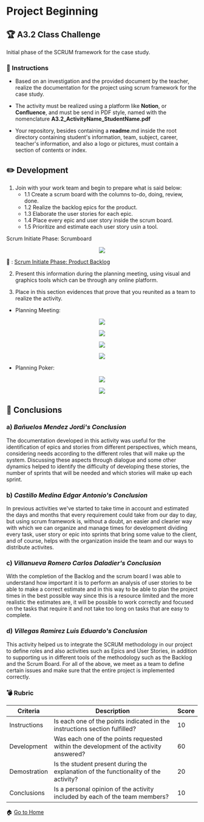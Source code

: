 # Project Beginning

## :trophy: A3.2 Class Challenge
Initial phase of the SCRUM framework for the case study.

### :blue_book: Instructions

* Based on an investigation and the provided document by the teacher, realize the documentation for the project using scrum framework for the case study.

* The activity must be realized using a platform like **Notion**, or **Confluence**, and must be send in PDF style, named with the nomenclature **A3.2_ActivityName_StudentName.pdf**

* Your repository, besides containing a **readme**.md inside the root directory containing student's information, team, subject, career, teacher's information, and also a logo or pictures, must contain a section of contents or index.

## :pencil2: Development

1. Join with your work team and begin to prepare what is said below:
    - 1.1 Create a scrum board with the columns to-do, doing, review, done.
    - 1.2 Realize the backlog epics for the product.
    - 1.3 Elaborate the user stories for each epic.
    - 1.4 Place every epic and user story inside the scrum board.
    - 1.5 Prioritize and estimate each user story usin a tool.

Scrum Initiate Phase: Scrumboard

<p align="center">
    <img src="https://raw.githubusercontent.com/edgarcastillo17/avscastillo/main/img/A3.2_Planning_Meeting/ScrumBoard.PNG">
</p>

:link: : [Scrum Initiate Phase: Product Backlog](https://github.com/edgarcastillo17/avscastillo/blob/main/pdf/A3.2_InitialPhase_Artifacts.pdf "Scrum Initiate Phase: Product Backlog")

2. Present this information during the planning meeting, using visual and graphics tools which can be through any online platform.

3. Place in this section evidences that prove that you reunited as a team to realize the activity.

- Planning Meeting:

<p align="center">
    <img src="https://raw.githubusercontent.com/edgarcastillo17/avscastillo/main/img/A3.2_Planning_Meeting/FirstEvidence.PNG">
</p>

<p align="center">
    <img src="https://raw.githubusercontent.com/edgarcastillo17/avscastillo/main/img/A3.2_Planning_Meeting/SecondEvidence.PNG">
</p>

<p align="center">
    <img src="https://raw.githubusercontent.com/edgarcastillo17/avscastillo/main/img/A3.2_Planning_Meeting/ThirdEvidence.PNG">
</p>

<p align="center">
    <img src="https://raw.githubusercontent.com/edgarcastillo17/avscastillo/main/img/A3.2_Planning_Meeting/SixthEvidence.PNG">
</p>

- Planning Poker:

<p align="center">
    <img src="https://raw.githubusercontent.com/edgarcastillo17/avscastillo/main/img/A3.2_Planning_Meeting/FourthEvidence.PNG">
</p>

<p align="center">
    <img src="https://raw.githubusercontent.com/edgarcastillo17/avscastillo/main/img/A3.2_Planning_Meeting/FifthEvidence.PNG">
</p>

## :paperclip: Conclusions

### a) *Bañuelos Mendez Jordi's Conclusion*

The documentation developed in this activity was useful for the identification of epics and stories from different perspectives, which means, considering needs according to the different roles that will make up the system. Discussing these aspects through dialogue and some other dynamics helped to identify the difficulty of developing these stories, the number of sprints that will be needed and which stories will make up each sprint.

### b) *Castillo Medina Edgar Antonio's Conclusion*

In previous activities we've started to take time in account and estimated the days and months that every requirement could take from our day to day, but using scrum framework is, without a doubt, an easier and clearier way with which we can organize and manage times for development dividing every task, user story or epic into sprints that bring some value to the client, and of course, helps with the organization inside the team and our ways to distribute activites.

### c) *Villanueva Romero Carlos Daladier's Conclusion*

With the completion of the Backlog and the scrum board I was able to understand how important it is to perform an analysis of user stories to be able to make a correct estimate and in this way to be able to plan the project times in the best possible way since this is a resource limited and the more realistic the estimates are, it will be possible to work correctly and focused on the tasks that require it and not take too long on tasks that are easy to complete.

### d) *Villegas Ramirez Luis Eduardo's Conclusion*

This activity helped us to integrate the SCRUM methodology in our project to define roles and also activities such as Epics and User Stories, in addition to supporting us in different tools of the methodology such as the Backlog and the Scrum Board. For all of the above, we meet as a team to define certain issues and make sure that the entire project is implemented correctly.

### :bomb: Rubric

| Criteria | Description | Score |
| ------------- | -------------------------------------------------------------------------------------------- | ------- |
| Instructions | Is each one of the points indicated in the instructions section fulfilled? | 10 |
| Development | Was each one of the points requested within the development of the activity answered? | 60 |
| Demostration | Is the student present during the explanation of the functionality of the activity? | 20 |
| Conclusions | Is a personal opinion of the activity included by each of the team members? | 10 |

:house: [Go to Home](https://github.com/CarlosVillanueva1721/Analisis-avanzado-de-softwar "Github")